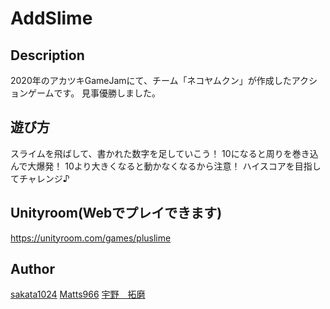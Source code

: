 # AddSlime

## Description
2020年のアカツキGameJamにて、チーム「ネコヤムクン」が作成したアクションゲームです。
見事優勝しました。
## 遊び方
スライムを飛ばして、書かれた数字を足していこう！
10になると周りを巻き込んで大爆発！
10より大きくなると動かなくなるから注意！
ハイスコアを目指してチャレンジ♪
## Unityroom(Webでプレイできます)
https://unityroom.com/games/pluslime

## Author
[sakata1024](https://github.com/sakata1024)
[Matts966](https://github.com/Matts966)
[宇野　拓磨](https://github.com/kuwaota)
